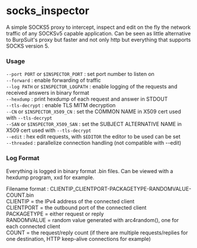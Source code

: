 # socks_inspector
  A simple SOCKS5 proxy to intercept, inspect and edit on the fly the network traffic of any SOCKSv5 capable application. Can be seen as little alternative to BurpSuit's proxy but faster and not only http but everything that supports SOCKS version 5.

### Usage
  ```--port PORT``` or ```$INSPECTOR_PORT``` : set port number to listen on</br>
  ```--forward``` : enable forwarding of traffic</br>
  ```--log PATH``` or ```$INSPECTOR_LOGPATH``` : enable logging of the requests and received answers in binary format</br>
  ```--hexdump``` : print hexdump of each request and answer in STDOUT</br>
  ```--tls-decrypt``` : enable TLS MITM decryption</br>
  ```--CN``` or ```$INSPECTOR_X509_CN``` : set the COMMON NAME in X509 cert used with ```--tls-decrypt```</br>
  ```--SAN``` or ```$INSPECTOR_X509_SAN``` : set the SUBJECT ALTERNATIVE NAME in X509 cert used with ```--tls-decrypt```</br>
  ```--edit``` : hex edit requests, with ```$EDITOR``` the editor to be used can be set</br>
  ```--threaded``` : parallelize connection handling (not compatible with --edit)

### Log Format
  Everything is logged in binary format .bin files. Can be viewed with a hexdump program, xxd for example.</br>
  
  Filename format : CLIENTIP_CLIENTPORT-PACKAGETYPE-RANDOMVALUE-COUNT.bin</br>
  CLIENTIP = the IPv4 address of the connected client</br>
  CLIENTPORT = the outbound port of the connected client</br>
  PACKAGETYPE = either request or reply</br>
  RANDOMVALUE = random value generated with arc4random(), one for each connected client</br>
  COUNT = the request/reply count (if there are multiple requests/replies for one destination, HTTP keep-alive connections for example)
